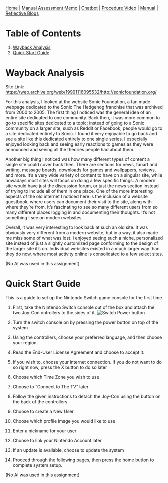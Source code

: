 [Home](index.md) | [Manual Assessment Memo](manual_assessment_memo.md) | [Chatbot](chatbot.md) | [Procedure Video](procedure_video.md) | [Manual](manual.md) | [Reflective Blogs](reflective_blogs.md) 

# Table of Contents 
1. [Wayback Analysis](#wayback-analysis)
2. [Quick Start Guide](#quick-start-guide)

# Wayback Analysis

Site Link: <https://web.archive.org/web/19991116095532/http://sonicfoundation.org/>

For this analysis, I looked at the website Sonic Foundation, a fan made webpage dedicated to the Sonic The Hedgehog franchise that was archived from 2000 to 2005.
The first thing I noticed was the general idea of an entire site dedicated to one community. Back then, it was more common to go to specific sites dedicated to a topic; instead of going to a Sonic community on a larger site, such as Reddit or Facebook, people would go to a site dedicated entirely to Sonic. I found it very enjoyable to go back and see a site like this dedicated entirely to one single series. I especially enjoyed looking back and seeing early reactions to games as they were announced and seeing all the theories people had about them.

Another big thing I noticed was how many different types of content a single site could cover back then. There are sections for news, fanart and writing, message boards, downloads for games and wallpapers, reviews, and more. It’s a very wide variety of content to have on a singular site, while nowadays most sites will focus on doing a few specific things. A modern site would have just the discussion forum, or just the news section instead of trying to include all of them in one place.
One of the more interesting aspects of the old internet I noticed here is the inclusion of a website guestbook, where users can document their visit to the site, along with where they’re from. It’s fascinating to see so many different users from so many different places logging in and documenting their thoughts. It’s not something I see on modern websites.

Overall, it was very interesting to look back at such an old site. It was obviously very different from a modern website, but in a way, it also made me miss some of what was lost. I enjoyed seeing such a niche, personalized site instead of just a slightly customized page conforming to the design of the larger site it’s on. Individual websites existed in a much larger way than they do now, where most activity online is consolidated to a few select sites.

(No AI was used in this assignment)

# Quick Start Guide

This is a guide to set up the Nintendo Switch game console for the first time

1.	First, take the Nintendo Switch console out of the box and attach the two Joy-Con ontrollers to the sides of it.
 ![Switch Power button](/least-github-pages/assets/switchPower.png)
2.	Turn the switch console on by pressing the power button on top of the system
 
3.	Using the controllers, choose your preferred language, and then choose your region.
4.	Read the End-User License Agreement and choose to accept it.
5.	If you wish to, choose your internet connection. If you do not want to do so right now, press the X button to do so later
6.	Choose which Time Zone you wish to use
7.	Choose to “Connect to The TV” later
8.	Follow the given instructions to detach the Joy-Con using the button on the back of the controllers
 
9.	Choose to create a New User
10.	Choose which profile image you would like to use
11.	Enter a nickname for your user
12.	Choose to link your Nintendo Account later
13.	If an update is available, choose to update the system
14.	Proceed through the following pages, then press the home button to complete system setup.

(No AI was used in this assignment)

